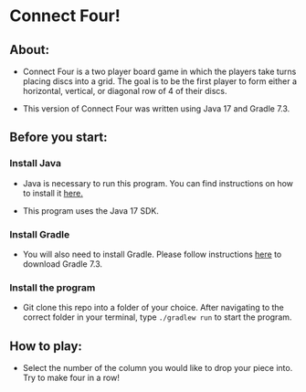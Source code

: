 # Connect Four!

## About: 
- Connect Four is a two player board game in which the players take turns placing discs into a grid. The goal is to be the first player to form either a horizontal, vertical, or diagonal row of 4 of their discs.


- This version of Connect Four was written using Java 17 and Gradle 7.3. 

## Before you start: 
### Install Java
- Java is necessary to run this program. You can find instructions on how to install it [here.](https://java.com/en/download/help/download_options.html)


- This program uses the Java 17 SDK. 

### Install Gradle
- You will also need to install Gradle. Please follow instructions [here](https://docs.gradle.org/current/userguide/installation.html) to download Gradle 7.3.

### Install the program
- Git clone this repo into a folder of your choice. After navigating to the correct folder in your terminal, type `./gradlew run` to start the program. 

## How to play: 
- Select the number of the column you would like to drop your piece into. Try to make four in a row!
